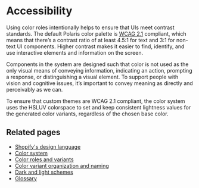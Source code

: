 # Accessibility

Using color roles intentionally helps to ensure that UIs meet contrast standards. The default Polaris color palette is [WCAG 2.1](https://www.w3.org/TR/WCAG21/) compliant, which means that there’s a contrast ratio of at least 4.5:1 for text and 3:1 for non-text UI components. Higher contrast makes it easier to find, identify, and use interactive elements and information on the screen.

Components in the system are designed such that color is not used as the only visual means of conveying information, indicating an action, prompting a response, or distinguishing a visual element. To support people with vision and cognitive issues, it’s important to convey meaning as directly and perceivably as we can.

To ensure that custom themes are WCAG 2.1 compliant, the color system uses the HSLUV colorspace to set and keep consistent lightness values for the generated color variants, regardless of the chosen base color.

## Related pages

- [Shopify's design language](/design-language-documentation/index.md)
- [Color system](/design-language-documentation/color-system/index.md)
- [Color roles and variants](/design-language-documentation/color-system/color-roles-and-variants.md)
- [Color variant organization and naming](/design-language-documentation/color-system/organization-and-naming.md)
- [Dark and light schemes](/design-language-documentation/color-system/schemes.md)
- [Glossary](/design-language-documentation/color-system/glossary.md)
